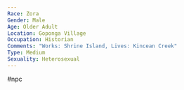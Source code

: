```yaml
---
Race: Zora
Gender: Male
Age: Older Adult
Location: Goponga Village
Occupation: Historian
Comments: "Works: Shrine Island, Lives: Kincean Creek"
Type: Medium
Sexuality: Heterosexual
---
```

#npc 

